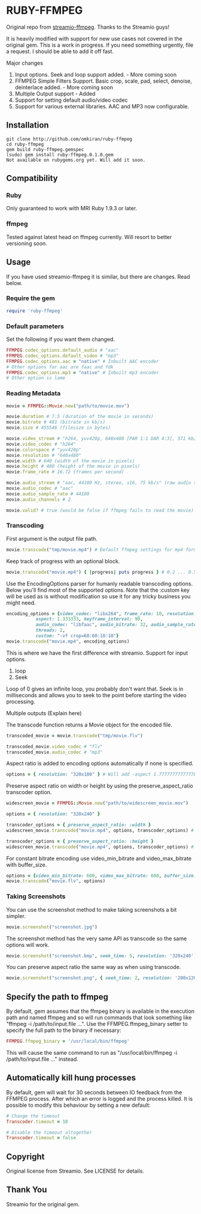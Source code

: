 RUBY-FFMPEG
===========

Original repo from [streamio-ffmpeg](https://github.com/streamio/streamio-ffmpeg). Thanks to the Streamio guys!

It is heavily modified with support for new use cases not covered in the original gem. This is a work in progress. If you need something
urgently, file a request. I should be able to add it off fast.


Major changes
1. Input options. Seek and loop support added. - More coming soon
2. FFMPEG Simple Filters Support. Basic crop, scale, pad, select, denoise, deinterlace added. - More coming soon
3. Multiple Output support - Added
4. Support for setting default audio/video codec
5. Support for various external libraries. AAC and MP3 now configurable.


Installation
------------
    git clone http://github.com/omkiran/ruby-ffmpeg
    cd ruby-ffmpeg
    gem build ruby-ffmpeg.gemspec
    (sudo) gem install ruby-ffmpeg.0.1.0.gem 
    Not available on rubygems.org yet. Will add it soon.

Compatibility
-------------

### Ruby

Only guaranteed to work with MRI Ruby 1.9.3 or later. 

### ffmpeg

Tested against latest head on ffmpeg currently. Will resort to better versioning soon.

Usage
-----
 If you have used streamio-ffmpeg it is similar, but there are changes. Read below.


### Require the gem

``` ruby
require 'ruby-ffmpeg'
```

### Default parameters

Set the following if you want them changed.
``` ruby
FFMPEG.codec_options.default_audio # "aac"
FFMPEG.codec_options.default_video # "mp3"
FFMPEG.codec_options.aac = "native" # Inbuilt AAC encoder 
# Other options for aac are faac and fdk
FFMPEG.codec_options.mp3 = "native" # Inbuilt mp3 encoder
# Other option is lame
```



### Reading Metadata

``` ruby
movie = FFMPEG::Movie.new("path/to/movie.mov")

movie.duration # 7.5 (duration of the movie in seconds)
movie.bitrate # 481 (bitrate in kb/s)
movie.size # 455546 (filesize in bytes)

movie.video_stream # "h264, yuv420p, 640x480 [PAR 1:1 DAR 4:3], 371 kb/s, 16.75 fps, 15 tbr, 600 tbn, 1200 tbc" (raw video stream info)
movie.video_codec # "h264"
movie.colorspace # "yuv420p"
movie.resolution # "640x480"
movie.width # 640 (width of the movie in pixels)
movie.height # 480 (height of the movie in pixels)
movie.frame_rate # 16.72 (frames per second)

movie.audio_stream # "aac, 44100 Hz, stereo, s16, 75 kb/s" (raw audio stream info)
movie.audio_codec # "aac"
movie.audio_sample_rate # 44100
movie.audio_channels # 2

movie.valid? # true (would be false if ffmpeg fails to read the movie)
```

### Transcoding

First argument is the output file path.

``` ruby
movie.transcode("tmp/movie.mp4") # Default ffmpeg settings for mp4 format
```

Keep track of progress with an optional block.

``` ruby
movie.transcode("movie.mp4") { |progress| puts progress } # 0.2 ... 0.5 ... 1.0
```

Use the EncodingOptions parser for humanly readable transcoding options. Below you'll find most of the supported options. Note that the :custom key will be used as is without modification so use it for any tricky business you might need.

``` ruby
encoding_options = {video_codec: "libx264", frame_rate: 10, resolution: "320x240", video_bitrate: 300, video_bitrate_tolerance: 100,
           aspect: 1.333333, keyframe_interval: 90,
           audio_codec: "libfaac", audio_bitrate: 32, audio_sample_rate: 22050, audio_channels: 1,
           threads: 2,
           custom: "-vf crop=60:60:10:10"}
movie.transcode("movie.mp4", encoding_options)
```

This is where we have the first difference with streamio. Support for input options. 
1. loop
2. Seek

Loop of 0 gives an infinite loop, you probably don't want that.
Seek is in milliseconds and allows you to seek to the point before starting the video processing.

Multiple outputs (Explain here)

The transcode function returns a Movie object for the encoded file.

``` ruby
transcoded_movie = movie.transcode("tmp/movie.flv")

transcoded_movie.video_codec # "flv"
transcoded_movie.audio_codec # "mp3"
```

Aspect ratio is added to encoding options automatically if none is specified.

``` ruby
options = { resolution: "320x180" } # Will add -aspect 1.77777777777778 to ffmpeg
```

Preserve aspect ratio on width or height by using the preserve_aspect_ratio transcoder option.

``` ruby
widescreen_movie = FFMPEG::Movie.new("path/to/widescreen_movie.mov")

options = { resolution: "320x240" }

transcoder_options = { preserve_aspect_ratio: :width }
widescreen_movie.transcode("movie.mp4", options, transcoder_options) # Output resolution will be 320x180

transcoder_options = { preserve_aspect_ratio: :height }
widescreen_movie.transcode("movie.mp4", options, transcoder_options) # Output resolution will be 426x240
```

For constant bitrate encoding use video_min_bitrate and video_max_bitrate with buffer_size.

``` ruby
options = {video_min_bitrate: 600, video_max_bitrate: 600, buffer_size: 2000}
movie.transcode("movie.flv", options)
```

### Taking Screenshots

You can use the screenshot method to make taking screenshots a bit simpler.

``` ruby
movie.screenshot("screenshot.jpg")
```

The screenshot method has the very same API as transcode so the same options will work.

``` ruby
movie.screenshot("screenshot.bmp", seek_time: 5, resolution: '320x240')
```

You can preserve aspect ratio the same way as when using transcode.

``` ruby
movie.screenshot("screenshot.png", { seek_time: 2, resolution: '200x120' }, preserve_aspect_ratio: :width)
```

Specify the path to ffmpeg
--------------------------

By default, gem assumes that the ffmpeg binary is available in the execution path and named ffmpeg and so will run commands that look something like "ffmpeg -i /path/to/input.file ...". Use the FFMPEG.ffmpeg_binary setter to specify the full path to the binary if necessary:

``` ruby
FFMPEG.ffmpeg_binary = '/usr/local/bin/ffmpeg'
```

This will cause the same command to run as "/usr/local/bin/ffmpeg -i /path/to/input.file ..." instead.


Automatically kill hung processes
---------------------------------

By default, gem will wait for 30 seconds between IO feedback from the FFMPEG process. After which an error is logged and the process killed.
It is possible to modify this behaviour by setting a new default:

``` ruby
# Change the timeout
Transcoder.timeout = 10

# Disable the timeout altogether
Transcoder.timeout = false
```


Copyright
---------
Original license from Streamio. See LICENSE for details.

Thank You
---------
Streamio for the original gem.
